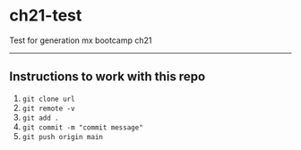 # ch21-test

Test for generation mx bootcamp ch21

---

## Instructions to work with this repo

1. `git clone url`
2. `git remote -v`
3. `git add .`
4. `git commit -m "commit message"`
5. `git push origin main`
